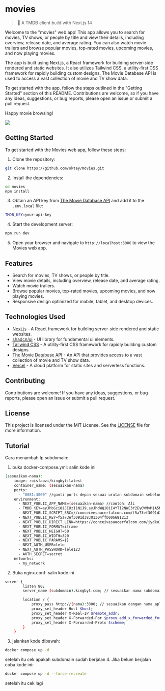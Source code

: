 # movies

> 🍿 A TMDB client build with Next.js 14

Welcome to the "movies" web app! This app allows you to search for movies, TV shows, or people by title and view their details, including overview, release date, and average rating. You can also watch movie trailers and browse popular movies, top-rated movies, upcoming movies, and now playing movies.

The app is built using Next.js, a React framework for building server-side rendered and static websites. It also utilizes Tailwind CSS, a utility-first CSS framework for rapidly building custom designs. The Movie Database API is used to access a vast collection of movie and TV show data.

To get started with the app, follow the steps outlined in the "Getting Started" section of this README. Contributions are welcome, so if you have any ideas, suggestions, or bug reports, please open an issue or submit a pull request.

Happy movie browsing!

<img src="https://api.microlink.io/?url=https://movies-topaz-gamma.vercel.app&screenshot=true&meta=false&embed=screenshot.url&type=jpeg&overlay.browser=dark&overlay.background=linear-gradient%28225deg%2C+%23FF057C+0%25%2C+%238D0B93+50%25%2C+%23321575+100%25%29" />

## Getting Started

To get started with the Movies web app, follow these steps:

1. Clone the repository:

```bash
git clone https://github.com/oktay/movies.git
```

2. Install the dependencies:

```bash
cd movies
npm install
```

3. Obtain an API key from [The Movie Database API](https://developers.themoviedb.org/3) and add it to the `.env.local` file:

```bash
TMDB_KEY=your-api-key
```

4. Start the development server:

```bash
npm run dev
```

5. Open your browser and navigate to `http://localhost:3000` to view the Movies web app.

## Features

- Search for movies, TV shows, or people by title.
- View movie details, including overview, release date, and average rating.
- Watch movie trailers.
- Browse popular movies, top-rated movies, upcoming movies, and now playing movies.
- Responsive design optimized for mobile, tablet, and desktop devices.

## Technologies Used

- [Next.js](https://nextjs.org/) - A React framework for building server-side rendered and static websites.
- [shadcn/ui](https://ui.shadcn.com/) - UI library for fundamental ui elements.
- [Tailwind CSS](https://tailwindcss.com/) - A utility-first CSS framework for rapidly building custom designs.
- [The Movie Database API](https://developers.themoviedb.org/3) - An API that provides access to a vast collection of movie and TV show data.
- [Vercel](https://vercel.com/) - A cloud platform for static sites and serverless functions.

## Contributing

Contributions are welcome! If you have any ideas, suggestions, or bug reports, please open an issue or submit a pull request.

## License

This project is licensed under the MIT License. See the [LICENSE](LICENSE) file for more information.

## Tutorial

Cara menambah lp subdomain:

1. buka docker-compose.yml:
   salin kode ini 
```bash
(sesuaikan-nama):
    image: roisfaozi/kingbyt:latest
    container_name: (sesuaikan-nama)
    ports:
      - "8081:3000" //ganti ports depan sesuai urutan subdomain sebelumnya. contoh: 8081:3000 jadi 8082:3000
    environment:
      - NEXT_PUBLIC_APP_NAME=(sesuaikan-nama) //contoh: Ali
      - TMDB_KEY=eyJhbGciOiJIUzI1NiJ9.eyJhdWQiOiI4YTI2NWE3Y2EyOWMyMjA5MDBiMTdiYzQ2YjgwNDkxMSIsIm5iZiI6MTYyMzI1ODIzMy44NDMwMDAyLCJzdWIiOiI2MGMwZjQ3OThlZGE4NzAwNmQ3MzlkNGEiLCJzY29wZXMiOlsiYXBpX3JlYWQiXSwidmVyc2lvbiI6MX0.McIfqANBzYTIh12NdUhWz8FnvyKDBBmcrbyl9itmrao
      - NEXT_PUBLIC_SCRIPT_SRC=//conceivesaucerfalcon.com/f5a73ef3091d38301304ffb006681213/invoke.js
      - NEXT_PUBLIC_KEY=f5a73ef3091d38301304ffb006681213
      - NEXT_PUBLIC_DIRECT_LINK=https://conceivesaucerfalcon.com/jydku1nj?key=c3d7818efc4bf1bf72c9e4c0b0ba8972
      - NEXT_PUBLIC_FORMAT=iframe
      - NEXT_PUBLIC_HEIGHT=50
      - NEXT_PUBLIC_WIDTH=320
      - NEXT_PUBLIC_PARAMS={}
      - NEXT_AUTH_USER=lele
      - NEXT_AUTH_PASSWORD=lele123
      - AUTH_SECRET=secret
    networks:
      - my_network
```

2. Buka nginx.conf:
salin kode ini
```bash
server {
        listen 80;
        server_name (subdomain).kingbyt.com; // sesuaikan nama subdomain yang akan dirubah

        location / {
            proxy_pass http://(nama):3000; // sesuaikan dengan nama aplikasi yang baru ditambahkan di docker-compose.yml
            proxy_set_header Host $host;
            proxy_set_header X-Real-IP $remote_addr;
            proxy_set_header X-Forwarded-For $proxy_add_x_forwarded_for;
            proxy_set_header X-Forwarded-Proto $scheme;
        }
    }
```

3. jalankan kode dibawah:

```bash
docker compose up -d
```
setelah itu cek apakah subdomain sudah berjalan
4. Jika belum berjalan coba kode ini:

```bash
docker compose up -d --force-recreate
```
setelah itu cek lagi
